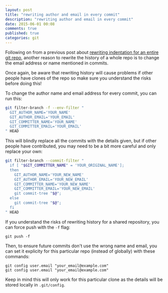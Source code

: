 ```yaml
---
layout: post
title: "rewriting author and email in every commit"
description: "rewriting author and email in every commit"
date: 2015-06-01 00:08
comments: true
published: true
categories: git
---
```


Following on from a previous post about [rewriting indentation for an entire git repo](http://blog.stevenocchipinti.com/2015/04/30/rewriting-indentation-in-every-file-and-every-commit/),
another reason to rewrite the history of a whole repo is to change the email
address or name mentioned in commits.

Once again, be aware that rewriting history will cause problems if other people
have clones of the repo so make sure you understand the risks before doing
this!

To change the author name and email address for every commit, you can run this:

```bash
git filter-branch -f --env-filter "
  GIT_AUTHOR_NAME='YOUR_NAME'
  GIT_AUTHOR_EMAIL='YOUR_EMAIL'
  GIT_COMMITTER_NAME='YOUR_NAME'
  GIT_COMMITTER_EMAIL='YOUR_EMAIL'
" HEAD
```

This will blindly replace all the commits with the details given, but if other
people have contributed, you may need to be a bit more careful and only replace
your own:

```bash
git filter-branch --commit-filter "
  if [ "$GIT_COMMITTER_NAME" = 'YOUR_ORIGINAL_NAME'];
  then
    GIT_AUTHOR_NAME='YOUR_NEW_NAME'
    GIT_AUTHOR_EMAIL='YOUR_NEW_EMAIL'
    GIT_COMMITTER_NAME='YOUR_NEW_NAME'
    GIT_COMMITTER_EMAIL='YOUR_NEW_EMAIL'
    git commit-tree "$@";
  else
    git commit-tree "$@";
  fi
" HEAD
```

If you understand the risks of rewriting history for a shared repository, you
can force push with the `-f` flag:

```
git push -f
```

Then, to ensure future commits don't use the wrong name and email, you can set
it explicity for this particular repo (instead of globally) with these
commands:

```
git config user.email "your_email@example.com"
git config user.email "your_email@example.com"
```

Keep in mind this will only work for this particular clone as the details will
be stored locally in `.git/config`.
